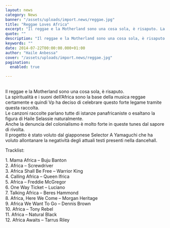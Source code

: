 ```yaml
---
layout: news
category: News
banner: "/assets/uploads/import.news/reggae.jpg"
title: "Reggae Loves Africa"
excerpt: "Il reggae e la Motherland sono una cosa sola, è risaputo. La spiritualità e i suoni dell’Africa sono la base della musica reggae certamente e quindi Vp ha deciso di celebrare questo forte legame tramite questa raccolta. Le canzoni raccolte parlano tutte di istanze panafricaniste o esaltano la figura di Haile Selassie naturalmente. Anche la [&hellip"
quote: ""
description: "Il reggae e la Motherland sono una cosa sola, è risaputo. La spiritualità e i suoni dell’Africa sono la base della musica reggae certamente e quindi Vp ha deciso di celebrare questo forte legame tramite questa raccolta. Le canzoni raccolte parlano tutte di istanze panafricaniste o esaltano la figura di Haile Selassie naturalmente. Anche la [&hellip"
keywords: ""
date: 2014-07-22T00:00:00.000+01:00
author: "Haile Anbessa"
cover: "/assets/uploads/import.news/reggae.jpg"
pagination:
  enabled: true

---
```


[](https://hotmc.com/wp-content/uploads/2014/07/reggae.jpg)  
Il reggae e la Motherland sono una cosa sola, è risaputo.  
La spiritualità e i suoni dell’Africa sono la base della musica reggae certamente e quindi Vp ha deciso di celebrare questo forte legame tramite questa raccolta.  
Le canzoni raccolte parlano tutte di istanze panafricaniste o esaltano la figura di Haile Selassie naturalmente.  
Anche la denuncia del colonialismo è molto forte in queste tunes dal sapore di rivolta.  
Il progetto è stato voluto dal giapponese Selector A Yamaguchi che ha voluto allontanare la negatività degli attuali testi presenti nella dancehall.

Tracklist:

1\. Mama Africa – Buju Banton  
2\. Africa – Screwdriver  
3\. Africa Shall Be Free – Warrior King  
4\. Calling Africa – Queen Ifrica  
5\. Africa – Freddie McGregor  
6\. One Way Ticket – Luciano  
7\. Talking Africa – Beres Hammond  
8\. Africa, Here We Come – Morgan Heritage  
9\. Africa We Want To Go – Dennis Brown  
10\. Africa – Tony Rebel  
11\. Africa – Natural Black  
12\. Africa Awaits – Tarrus Riley